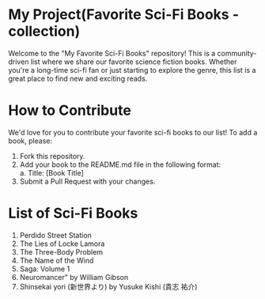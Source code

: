 # My Project(Favorite Sci-Fi Books - collection)
Welcome to the "My Favorite Sci-Fi Books" repository! This is a community-driven list where we share our favorite science fiction books. Whether you're a long-time sci-fi fan or just starting to explore the genre, this list is a great place to find new and exciting reads.

# How to Contribute
We'd love for you to contribute your favorite sci-fi books to our list! To add a book, please:
1. Fork this repository.
2. Add your book to the README.md file in the following format:<br/>
  a. Title: [Book Title]<br/>
3. Submit a Pull Request with your changes.

# List of Sci-Fi Books
1. Perdido Street Station
2. The Lies of Locke Lamora
3. The Three-Body Problem
4. The Name of the Wind
5. Saga: Volume 1
6. Neuromancer" by William Gibson
7. Shinsekai yori (新世界より) by Yusuke Kishi (貴志 祐介)
  
